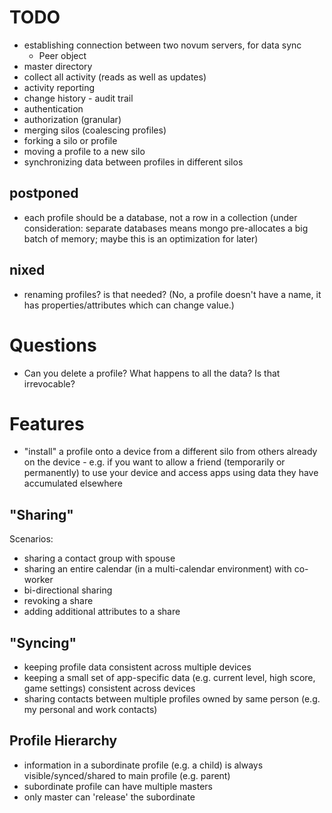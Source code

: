 # TODO

* establishing connection between two novum servers, for data sync
  * Peer object
* master directory
* collect all activity (reads as well as updates)
* activity reporting
* change history - audit trail
* authentication
* authorization (granular)
* merging silos (coalescing profiles)
* forking a silo or profile
* moving a profile to a new silo
* synchronizing data between profiles in different silos

## postponed

* each profile should be a database, not a row in a collection (under consideration: separate databases means mongo pre-allocates a big batch of memory; maybe this is an optimization for later)

## nixed

* renaming profiles? is that needed? (No, a profile doesn't have a name, it has properties/attributes which can change value.)


# Questions

* Can you delete a profile? What happens to all the data? Is that irrevocable?


# Features

* "install" a profile onto a device from a different silo from others already on the device - e.g. if you want to allow a friend (temporarily or permanently) to use your device and access apps using data they have accumulated elsewhere

## "Sharing"

Scenarios:

* sharing a contact group with spouse
* sharing an entire calendar (in a multi-calendar environment) with co-worker
* bi-directional sharing
* revoking a share
* adding additional attributes to a share

## "Syncing"

* keeping profile data consistent across multiple devices
* keeping a small set of app-specific data (e.g. current level, high score, game settings) consistent across devices
* sharing contacts between multiple profiles owned by same person (e.g. my personal and work contacts)

## Profile Hierarchy

* information in a subordinate profile (e.g. a child) is always visible/synced/shared to main profile (e.g. parent)
* subordinate profile can have multiple masters
* only master can 'release' the subordinate
